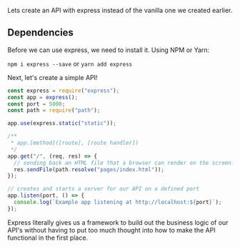 Lets create an API with express instead of the vanilla one we created earlier.

## Dependencies

Before we can use express, we need to install it. Using NPM or Yarn:

`npm i express --save`
or
`yarn add express`

Next, let's create a simple API!

```javascript
const express = require("express");
const app = express();
const port = 5000;
const path = require("path");

app.use(express.static("static"));

/**
 * app.[method]([route], [route handler])
 */
app.get("/", (req, res) => {
  // sending back an HTML file that a browser can render on the screen.
  res.sendFile(path.resolve("pages/index.html"));
});

// creates and starts a server for our API on a defined port
app.listen(port, () => {
  console.log(`Example app listening at http://localhost:${port}`);
});
```

Express literally gives us a framework to build out the business logic of our API's without having to put too much thought into how to make the API functional in the first place.
